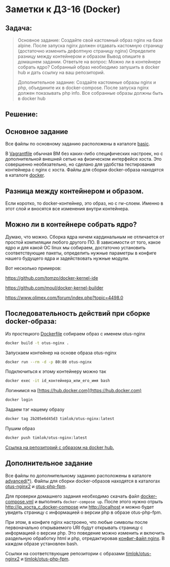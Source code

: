 # Заметки к ДЗ-16 (Docker)

## Задача:

> Основное задание:
> Создайте свой кастомный образ nginx на базе alpine. После запуска nginx должен
> отдавать кастомную страницу (достаточно изменить дефолтную страницу nginx)
> Определите разницу между контейнером и образом
> Вывод опишите в домашнем задании.
> Ответьте на вопрос: Можно ли в контейнере собрать ядро?
> Собранный образ необходимо запушить в docker hub и дать ссылку на ваш
> репозиторий.
>
> Дополнительное задание:
> Создайте кастомные образы nginx и php, объедините их в docker-compose.
> После запуска nginx должен показывать php info.
> Все собранные образы должны быть в docker hub

## Решение:

## Основное задание

Все файлы по основному заданию расположены в каталоге [basic](basic).

В [Vagrantfile](basic/Vagrantfile) обычная ВМ без каких-либо специфических настроек, но с дополнительной внешней сетью на физическом интерфейсе хоста. Это совершенно необязательно, но сделано для удобства тестирования контейнера с nginx с хоста. Файлы для сборки docker-образа находятся в каталоге [docker](basic/docker).

## Разница между контейнером и образом.

Если коротко, то docker-контейнер, это образ, но с rw-слоем. Именно в этот слой и вносятся все изменения внутри контейнера.

## Можно ли в контейнере собрать ядро?

Думаю, что можно. Сборка ядра ничем кардинальным не отличается от простой компиляции любого другого ПО. В зависимости от того, какое ядро и для какой ОС linux мы собираем, достаточно установить соответствующие пакеты, определить нужные параметры в конфиге нашего будущего ядра и задействовать нужные модули.

Вот несколько примеров:

https://github.com/tomzo/docker-kernel-ide

https://github.com/moul/docker-kernel-builder

https://www.olimex.com/forum/index.php?topic=4498.0

## Последовательность действий при сборке docker-образа:

Из простецкого [Dockerfile](basic/docker/Dockerfile) собираем образ с именем otus-nginx

```bash
docker build -t otus-nginx .
```

Запускаем контейнер на основе образа otus-nginx

```bash
docker run --rm -d -p 80:80 otus-nginx
```

Подключиться к этому контейнеру можно так

```bash
docker exec -it id_контейнера_или_его_имя bash
```

Логинимся на [https://hub.docker.com](https://hub.docker.com)

```bash
docker login
```

Задаем тэг нашему образу

```bash
docker tag 2b205e6d45d3 timlok/otus-nginx:latest
```

Пушим образ

```bash
docker push timlok/otus-nginx:latest
```

[Ссылка на репозиторий с образом на docker hub.](https://hub.docker.com/r/timlok/otus-nginx)

## Дополнительное задание

Все файлы по дополнительному заданию расположены в каталоге [advanced(*)](advanced(*)). Файлы для сборки docker-образов находятся в каталогах [otus-nginx2](advanced(*)/otus-nginx2) и [otus-php-fpm](advanced(*)/otus-php-fpm).

Для проверки домашнего задания необходимо скачать файл [docker-compose.yml](advanced(*)/compose/docker-compose.yml) и выполнить ```docker-compose up```. После этого нужно отрыть [http://ip_хоста_с_docker-compose](http://ip_хоста_с_docker-compose) или [http://localhost](http://localhost) и можно будет увидеть страницу с информацией о версии php в образе otus-php-fpm.

При этом, в конфиге nginx настроено, что любые символы после первоначально открываемого URI будут открывать страницу с информацией о версии php. Это поведение можно изменить и включить раздельную обработку html и php, отредактировав [конфиг-файл nginx](advanced(*)/otus-nginx2/default-php-fpm.conf). В каждом образе установлен bash.

Ссылки на соответствующие репозитории с образами [timlok/otus-nginx2](https://hub.docker.com/r/timlok/otus-nginx2) и [timlok/otus-php-fpm](https://hub.docker.com/r/timlok/otus-php-fpm). 
